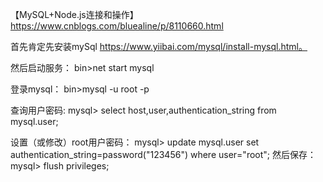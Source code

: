 【MySQL+Node.js连接和操作】 https://www.cnblogs.com/bluealine/p/8110660.html

首先肯定先安装mySql https://www.yiibai.com/mysql/install-mysql.html。

然后启动服务：
bin>net start mysql

登录mysql：
bin>mysql -u root -p

查询用户密码:
mysql> select host,user,authentication_string from mysql.user;

设置（或修改）root用户密码：
mysql> update mysql.user set authentication_string=password("123456") where user="root";
然后保存：
mysql> flush privileges;

